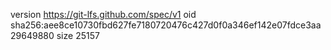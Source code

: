 version https://git-lfs.github.com/spec/v1
oid sha256:aee8ce10730fbd627fe7180720476c427d0f0a346ef142e07fdce3aa29649880
size 25157
